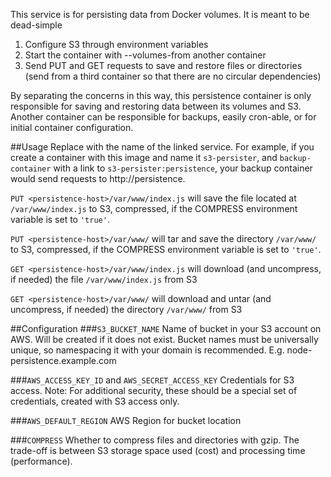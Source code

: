 This service is for persisting data from Docker volumes. It is meant to be dead-simple

1. Configure S3 through environment variables
2. Start the container with --volumes-from another container
3. Send PUT and GET requests to save and restore files or directories (send from a third container so that there are no circular dependencies)

By separating the concerns in this way, this persistence container is only responsible for saving and restoring data between its volumes and S3. Another container can be responsible for backups, easily cron-able, or for initial container configuration.

##Usage
Replace <persistence-host> with the name of the linked service. For example, if you create a container with this image and name it `s3-persister`, and `backup-container` with a link to `s3-persister:persistence`, your backup container would send requests to http://persistence.

`PUT <persistence-host>/var/www/index.js` will save the file located at `/var/www/index.js` to S3, compressed, if the COMPRESS environment variable is set to `'true'`.

`PUT <persistence-host>/var/www/` will tar and save the directory `/var/www/` to S3, compressed, if the COMPRESS environment variable is set to `'true'`.

`GET <persistence-host>/var/www/index.js` will download (and uncompress, if needed) the file `/var/www/index.js` from S3

`GET <persistence-host>/var/www/` will download and untar (and uncompress, if needed) the directory `/var/www/` from S3

##Configuration
###`S3_BUCKET_NAME`
Name of bucket in your S3 account on AWS. Will be created if it does not exist. Bucket names must be universally unique, so namespacing it with your domain is recommended. E.g. node-persistence.example.com

###`AWS_ACCESS_KEY_ID` and `AWS_SECRET_ACCESS_KEY`
Credentials for S3 access. Note: For additional security, these should be a special set of credentials, created with S3 access only.

###`AWS_DEFAULT_REGION`
AWS Region for bucket location

###`COMPRESS`
Whether to compress files and directories with gzip. The trade-off is between S3 storage space used (cost) and processing time (performance).


